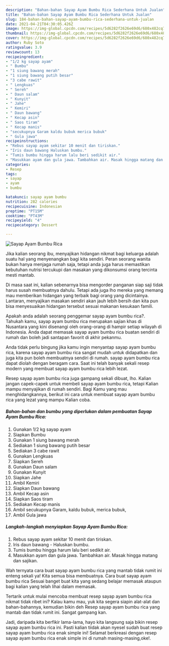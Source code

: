 ```yaml
---
description: "Bahan-bahan Sayap Ayam Bumbu Rica Sederhana Untuk Jualan"
title: "Bahan-bahan Sayap Ayam Bumbu Rica Sederhana Untuk Jualan"
slug: 184-bahan-bahan-sayap-ayam-bumbu-rica-sederhana-untuk-jualan
date: 2021-04-21T04:30:05.426Z
image: https://img-global.cpcdn.com/recipes/5d6282f2626e69d6/680x482cq70/sayap-ayam-bumbu-rica-foto-resep-utama.jpg
thumbnail: https://img-global.cpcdn.com/recipes/5d6282f2626e69d6/680x482cq70/sayap-ayam-bumbu-rica-foto-resep-utama.jpg
cover: https://img-global.cpcdn.com/recipes/5d6282f2626e69d6/680x482cq70/sayap-ayam-bumbu-rica-foto-resep-utama.jpg
author: Ruby Soto
ratingvalue: 3.9
reviewcount: 13
recipeingredient:
- "1/2 kg sayap ayam"
- " Bumbu"
- "1 siung bawang merah"
- "1 siung bawang putih besar"
- "3 cabe rawit"
- " Lengkuas"
- " Sereh"
- " Daun salam"
- " Kunyit"
- " Jahe"
- " Kemiri"
- " Daun bawang"
- " Kecap asin"
- " Saos tiram"
- " Kecap manis"
- "secukupnya Garam kaldu bubuk merica bubuk"
- " Gula jawa"
recipeinstructions:
- "Rebus sayap ayam sekitar 10 menit dan tiriskan."
- "Iris daun bawang Haluskan bumbu."
- "Tumis bumbu hingga harum lalu beri sedikit air."
- "Masukkan ayam dan gula jawa. Tambahkan air. Masak hingga matang dan sajikan."
categories:
- Resep
tags:
- sayap
- ayam
- bumbu

katakunci: sayap ayam bumbu 
nutrition: 282 calories
recipecuisine: Indonesian
preptime: "PT15M"
cooktime: "PT43M"
recipeyield: "4"
recipecategory: Dessert

---
```



![Sayap Ayam Bumbu Rica](https://img-global.cpcdn.com/recipes/5d6282f2626e69d6/680x482cq70/sayap-ayam-bumbu-rica-foto-resep-utama.jpg)

Jika kalian seorang ibu, menyajikan hidangan nikmat bagi keluarga adalah suatu hal yang menyenangkan bagi kita sendiri. Peran seorang  wanita bukan hanya menjaga rumah saja, tetapi anda juga harus memastikan kebutuhan nutrisi tercukupi dan masakan yang dikonsumsi orang tercinta mesti mantab.

Di masa  saat ini, kalian sebenarnya bisa mengorder panganan siap saji tidak harus susah membuatnya dahulu. Tetapi ada juga lho mereka yang memang mau memberikan hidangan yang terbaik bagi orang yang dicintainya. Lantaran, menyajikan masakan sendiri akan jauh lebih bersih dan kita pun bisa menyesuaikan hidangan tersebut sesuai makanan kesukaan famili. 



Apakah anda adalah seorang penggemar sayap ayam bumbu rica?. Tahukah kamu, sayap ayam bumbu rica merupakan sajian khas di Nusantara yang kini disenangi oleh orang-orang di hampir setiap wilayah di Indonesia. Anda dapat memasak sayap ayam bumbu rica buatan sendiri di rumah dan boleh jadi santapan favorit di akhir pekanmu.

Anda tidak perlu bingung jika kamu ingin menyantap sayap ayam bumbu rica, karena sayap ayam bumbu rica sangat mudah untuk didapatkan dan juga kita pun boleh membuatnya sendiri di rumah. sayap ayam bumbu rica dapat diolah dengan beragam cara. Saat ini telah banyak sekali resep modern yang membuat sayap ayam bumbu rica lebih lezat.

Resep sayap ayam bumbu rica juga gampang sekali dibuat, lho. Kalian jangan capek-capek untuk membeli sayap ayam bumbu rica, tetapi Kalian mampu menyajikan di rumah sendiri. Bagi Kamu yang mau menghidangkannya, berikut ini cara untuk membuat sayap ayam bumbu rica yang lezat yang mampu Kalian coba.

<!--inarticleads1-->

##### Bahan-bahan dan bumbu yang diperlukan dalam pembuatan Sayap Ayam Bumbu Rica:

1. Gunakan 1/2 kg sayap ayam
1. Siapkan  Bumbu
1. Gunakan 1 siung bawang merah
1. Sediakan 1 siung bawang putih besar
1. Sediakan 3 cabe rawit
1. Gunakan  Lengkuas
1. Siapkan  Sereh
1. Gunakan  Daun salam
1. Gunakan  Kunyit
1. Siapkan  Jahe
1. Ambil  Kemiri
1. Siapkan  Daun bawang
1. Ambil  Kecap asin
1. Siapkan  Saos tiram
1. Sediakan  Kecap manis
1. Ambil secukupnya Garam, kaldu bubuk, merica bubuk,
1. Ambil  Gula jawa




<!--inarticleads2-->

##### Langkah-langkah menyiapkan Sayap Ayam Bumbu Rica:

1. Rebus sayap ayam sekitar 10 menit dan tiriskan.
1. Iris daun bawang - Haluskan bumbu.
1. Tumis bumbu hingga harum lalu beri sedikit air.
1. Masukkan ayam dan gula jawa. Tambahkan air. Masak hingga matang dan sajikan.




Wah ternyata cara buat sayap ayam bumbu rica yang mantab tidak rumit ini enteng sekali ya! Kita semua bisa membuatnya. Cara buat sayap ayam bumbu rica Sesuai banget buat kita yang sedang belajar memasak ataupun bagi kalian yang telah lihai dalam memasak.

Tertarik untuk mulai mencoba membuat resep sayap ayam bumbu rica nikmat tidak ribet ini? Kalau kamu mau, yuk kita segera siapin alat-alat dan bahan-bahannya, kemudian bikin deh Resep sayap ayam bumbu rica yang mantab dan tidak rumit ini. Sangat gampang kan. 

Jadi, daripada kita berfikir lama-lama, hayo kita langsung saja bikin resep sayap ayam bumbu rica ini. Pasti kalian tiidak akan nyesel sudah buat resep sayap ayam bumbu rica enak simple ini! Selamat berkreasi dengan resep sayap ayam bumbu rica enak simple ini di rumah masing-masing,oke!.

